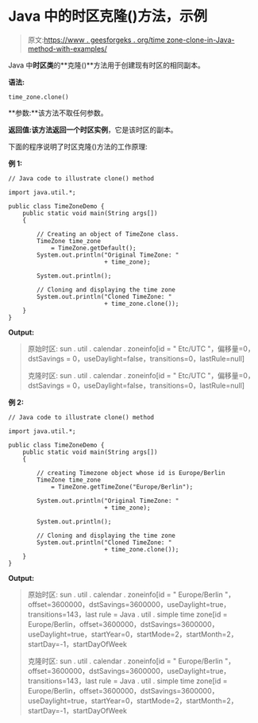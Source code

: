 # Java 中的时区克隆()方法，示例

> 原文:[https://www . geesforgeks . org/time zone-clone-in-Java-method-with-examples/](https://www.geeksforgeeks.org/timezone-clone-method-in-java-with-examples/)

Java 中**时区类**的**克隆()**方法用于创建现有时区的相同副本。

**语法:**

```
time_zone.clone()
```

**参数:**该方法不取任何参数。

**返回值:**该方法返回**一个时区实例**，它是该时区的副本。

下面的程序说明了时区克隆()方法的工作原理:

**例 1:**

```
// Java code to illustrate clone() method

import java.util.*;

public class TimeZoneDemo {
    public static void main(String args[])
    {

        // Creating an object of TimeZone class.
        TimeZone time_zone
            = TimeZone.getDefault();
        System.out.println("Original TimeZone: "
                           + time_zone);

        System.out.println();

        // Cloning and displaying the time zone
        System.out.println("Cloned TimeZone: "
                           + time_zone.clone());
    }
}
```

**Output:**

> 原始时区:
> sun . util . calendar . zoneinfo[id = " Etc/UTC "，偏移量=0，dstSavings = 0，useDaylight=false，transitions=0，lastRule=null]
> 
> 克隆时区:
> sun . util . calendar . zoneinfo[id = " Etc/UTC "，偏移量=0，dstSavings = 0，useDaylight=false，transitions=0，lastRule=null]

**例 2:**

```
// Java code to illustrate clone() method

import java.util.*;

public class TimeZoneDemo {
    public static void main(String args[])
    {

        // creating Timezone object whose id is Europe/Berlin
        TimeZone time_zone
            = TimeZone.getTimeZone("Europe/Berlin");

        System.out.println("Original TimeZone: "
                           + time_zone);

        System.out.println();

        // Cloning and displaying the time zone
        System.out.println("Cloned TimeZone: "
                           + time_zone.clone());
    }
}
```

**Output:**

> 原始时区:
> sun . util . calendar . zoneinfo[id = " Europe/Berlin "，offset=3600000，dstSavings=3600000，useDaylight=true，transitions=143，last rule = Java . util . simple time zone[id = Europe/Berlin，offset=3600000，dstSavings=3600000，useDaylight=true，startYear=0，startMode=2，startMonth=2，startDay=-1，startDayOfWeek
> 
> 克隆时区:
> sun . util . calendar . zoneinfo[id = " Europe/Berlin "，offset=3600000，dstSavings=3600000，useDaylight=true，transitions=143，last rule = Java . util . simple time zone[id = Europe/Berlin，offset=3600000，dstSavings=3600000，useDaylight=true，startYear=0，startMode=2，startMonth=2，startDay=-1，startDayOfWeek